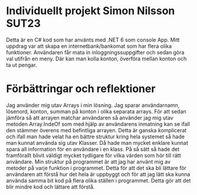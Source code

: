 # Individuellt projekt Simon Nilsson SUT23
Detta är en C# kod som har använts med .NET 6 som console App. Mitt uppdrag var att skapa en internetbank/bankomat som har flera olika funktioner. Användaren får mata in inloggningssuppgifter och sedan göra val utifrån en meny. Där kan man kolla konton, överföra mellan konton och ta ut pengar. 


# Förbättringar och reflektioner
Jag använder mig utav Arrays i min lösning. Jag sparar användarnamn, lösenord, konton, summan på konton i olika separata arrays. För att sedan jämföra så att arrayen matchar användaren så använder jag mig utav metoden Array.IndeOf som med hjälp av användarens inmatning kan se ifall den stämmer överens med befintliga arrayen. Detta är ganska komplicerat och ifall man hade velat ha en bättre struktur kring hela systemet så hade man kunnat använda sig utav Klasser. Då hade man mycket enklare kunnat spara all information för en användare i en klass. På så sätt så hade det framförallt blivit väldigt mycket tydligare för vilka värden som hör till rätt användare. 
Min struktur på programmet är att jag har använt mig av metoder på varje funktion i programmet. Detta för att det ska bli lättare för användaren att förstå hur det hela är uppbyggt och för att jag lätt ska kunna använda samma bit kod på flera olika ställen i programmet. Detta gör att det blir mindre kod och lättare att förstå. 
